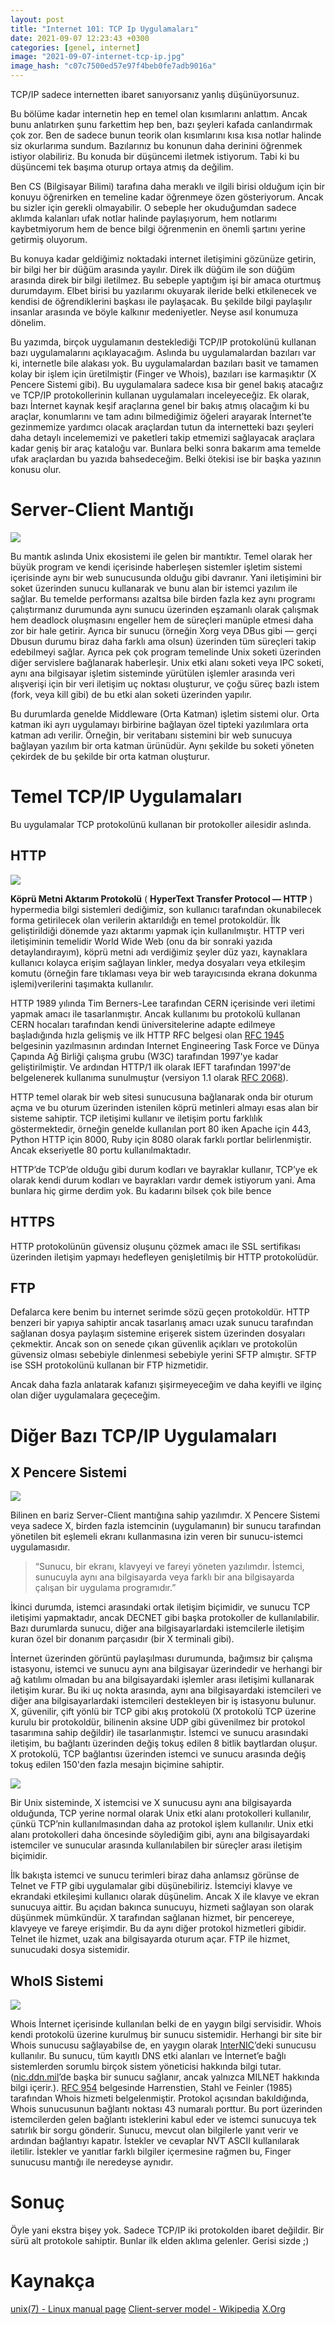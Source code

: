 ```yaml
---
layout: post
title: "Internet 101: TCP Ip Uygulamaları"
date: 2021-09-07 12:23:43 +0300
categories: [genel, internet]
image: "2021-09-07-internet-tcp-ip.jpg"
image_hash: "c07c7500ed57e97f4beb0fe7adb9016a"
---
```



TCP/IP sadece internetten ibaret sanıyorsanız yanlış düşünüyorsunuz.

Bu bölüme kadar internetin hep en temel olan kısımlarını anlattım. Ancak bunu anlatırken şunu farkettim hep ben, bazı şeyleri kafada canlandırmak çok zor. Ben de sadece bunun teorik olan kısımlarını kısa kısa notlar halinde siz okurlarıma sundum. Bazılarınız bu konunun daha derinini öğrenmek istiyor olabiliriz. Bu konuda bir düşüncemi iletmek istiyorum. Tabi ki bu düşüncemi tek başıma oturup ortaya atmış da değilim.

Ben CS (Bilgisayar Bilimi) tarafına daha meraklı ve ilgili birisi olduğum için bir konuyu öğrenirken en temeline kadar öğrenmeye özen gösteriyorum. Ancak bu sizler için gerekli olmayabilir. O sebeple her okuduğumdan sadece aklımda kalanları ufak notlar halinde paylaşıyorum, hem notlarımı kaybetmiyorum hem de bence bilgi öğrenmenin en önemli şartını yerine getirmiş oluyorum.

Bu konuya kadar geldiğimiz noktadaki internet iletişimini gözünüze getirin, bir bilgi her bir düğüm arasında yayılır. Direk ilk düğüm ile son düğüm arasında direk bir bilgi iletilmez. Bu sebeple yaptığım işi bir amaca oturtmuş durumdayım. Elbet birisi bu yazılarımı okuyarak ileride belki etkilenecek ve kendisi de öğrendiklerini başkası ile paylaşacak. Bu şekilde bilgi paylaşılır insanlar arasında ve böyle kalkınır medeniyetler. Neyse asıl konumuza dönelim.

Bu yazımda, birçok uygulamanın desteklediği TCP/IP protokolünü kullanan bazı uygulamalarını açıklayacağım. Aslında bu uygulamalardan bazıları var ki, internetle bile alakası yok. Bu uygulamalardan bazıları basit ve tamamen kolay bir işlem için üretilmiştir (Finger ve Whois), bazıları ise karmaşıktır (X Pencere Sistemi gibi). Bu uygulamalara sadece kısa bir genel bakış atacağız ve TCP/IP protokollerinin kullanan uygulamaları inceleyeceğiz. Ek olarak, bazı İnternet kaynak keşif araçlarına genel bir bakış atmış olacağım ki bu araçlar, konumlarını ve tam adını bilmediğimiz öğeleri arayarak İnternet’te gezinmemize yardımcı olacak araçlardan tutun da internetteki bazı şeyleri daha detaylı incelememizi ve paketleri takip etmemizi sağlayacak araçlara kadar geniş bir araç kataloğu var. Bunlara belki sonra bakarım ama temelde ufak araçlardan bu yazıda bahsedeceğim. Belki ötekisi ise bir başka yazının konusu olur.

Server-Client Mantığı
=====================

![](https://miro.medium.com/max/20000/0*TEWXb8-YhuXxkPR8.png)

Bu mantık aslında Unix ekosistemi ile gelen bir mantıktır. Temel olarak her büyük program ve kendi içerisinde haberleşen sistemler işletim sistemi içerisinde aynı bir web sunucusunda olduğu gibi davranır. Yani iletişimini bir soket üzerinden sunucu kullanarak ve bunu alan bir istemci yazılım ile sağlar. Bu temelde performansı azaltsa bile birden fazla kez aynı programı çalıştırmanız durumunda aynı sunucu üzerinden eşzamanlı olarak çalışmak hem deadlock oluşmasını engeller hem de süreçleri manüple etmesi daha zor bir hale getirir. Ayrıca bir sunucu (örneğin Xorg veya DBus gibi — gerçi Dbusun durumu biraz daha farklı ama olsun) üzerinden tüm süreçleri takip edebilmeyi sağlar. Ayrıca pek çok program temelinde Unix soketi üzerinden diğer servislere bağlanarak haberleşir. Unix etki alanı soketi veya IPC soketi, aynı ana bilgisayar işletim sisteminde yürütülen işlemler arasında veri alışverişi için bir veri iletişim uç noktası oluşturur, ve çoğu süreç bazlı istem (fork, veya kill gibi) de bu etki alan soketi üzerinden yapılır.

Bu durumlarda genelde Middleware (Orta Katman) işletim sistemi olur. Orta katman iki ayrı uygulamayı birbirine bağlayan özel tipteki yazılımlara orta katman adı verilir. Örneğin, bir veritabanı sistemini bir web sunucuya bağlayan yazılım bir orta katman ürünüdür. Aynı şekilde bu soketi yöneten çekirdek de bu şekilde bir orta katman oluşturur.

Temel TCP/IP Uygulamaları
=========================

Bu uygulamalar TCP protokolünü kullanan bir protokoller ailesidir aslında.

HTTP
----

![](https://miro.medium.com/max/20000/0*PSAwLkL4h1I6Rvo8.png)

**Köprü Metni Aktarım Protokolü** ( **HyperText Transfer Protocol — HTTP** ) hypermedia bilgi sistemleri dediğimiz, son kullanıcı tarafından okunabilecek forma getirilecek olan verilerin aktarıldığı en temel protokoldür. İlk geliştirildiği dönemde yazı aktarımı yapmak için kullanılmıştır. HTTP veri iletişiminin temelidir World Wide Web (onu da bir sonraki yazıda detaylandırayım), köprü metni adı verdiğimiz şeyler düz yazı, kaynaklara kullanıcı kolayca erişim sağlayan linkler, medya dosyaları veya etkileşim komutu (örneğin fare tıklaması veya bir web tarayıcısında ekrana dokunma işlemi)verilerini taşımakta kullanılır.

HTTP 1989 yılında Tim Berners-Lee tarafından CERN içerisinde veri iletimi yapmak amacı ile tasarlanmıştır. Ancak kullanımı bu protokolü kullanan CERN hocaları tarafından kendi üniversitelerine adapte edilmeye başladığında hızla gelişmiş ve ilk HTTP RFC belgesi olan [RFC 1945](https://datatracker.ietf.org/doc/html/rfc1945) belgesinin yazılmasının ardından Internet Engineering Task Force ve Dünya Çapında Ağ Birliği çalışma grubu (W3C) tarafından 1997'ye kadar geliştirilmiştir. Ve ardından HTTP/1 ilk olarak IEFT tarafından 1997'de belgelenerek kullanıma sunulmuştur (versiyon 1.1 olarak [RFC 2068](https://datatracker.ietf.org/doc/html/rfc1945)).

HTTP temel olarak bir web sitesi sunucusuna bağlanarak onda bir oturum açma ve bu oturum üzerinden istenilen köprü metinleri almayı esas alan bir sisteme sahiptir. TCP iletişimi kullanır ve iletişim portu farklılık göstermektedir, örneğin genelde kullanılan port 80 iken Apache için 443, Python HTTP için 8000, Ruby için 8080 olarak farklı portlar belirlenmiştir. Ancak ekseriyetle 80 portu kullanılmaktadır.

HTTP’de TCP’de olduğu gibi durum kodları ve bayraklar kullanır, TCP’ye ek olarak kendi durum kodları ve bayrakları vardır demek istiyorum yani. Ama bunlara hiç girme derdim yok. Bu kadarını bilsek çok bile bence

HTTPS
-----

HTTP protokolünün güvensiz oluşunu çözmek amacı ile SSL sertifikası üzerinden iletişim yapmayı hedefleyen genişletilmiş bir HTTP protokolüdür.

FTP
---

Defalarca kere benim bu internet serimde sözü geçen protokoldür. HTTP benzeri bir yapıya sahiptir ancak tasarlanış amacı uzak sunucu tarafından sağlanan dosya paylaşım sistemine erişerek sistem üzerinden dosyaları çekmektir. Ancak son on senede çıkan güvenlik açıkları ve protokolün güvensiz olması sebebiyle dinlenmesi sebebiyle yerini SFTP almıştır. SFTP ise SSH protokolünü kullanan bir FTP hizmetidir.

Ancak daha fazla anlatarak kafanızı şişirmeyeceğim ve daha keyifli ve ilginç olan diğer uygulamalara geçeceğim.

Diğer Bazı TCP/IP Uygulamaları
==============================

X Pencere Sistemi
-----------------

![](https://miro.medium.com/max/20004/0*pbqfDSNqVPgV_zAB)

Bilinen en bariz Server-Client mantığına sahip yazılımdır. X Pencere Sistemi veya sadece X, birden fazla istemcinin (uygulamanın) bir sunucu tarafından yönetilen bit eşlemeli ekranı kullanmasına izin veren bir sunucu-istemci uygulamasıdır.

> “Sunucu, bir ekranı, klavyeyi ve fareyi yöneten yazılımdır. İstemci, sunucuyla aynı ana bilgisayarda veya farklı bir ana bilgisayarda çalışan bir uygulama programıdır.”

İkinci durumda, istemci arasındaki ortak iletişim biçimidir, ve sunucu TCP iletişimi yapmaktadır, ancak DECNET gibi başka protokoller de kullanılabilir. Bazı durumlarda sunucu, diğer ana bilgisayarlardaki istemcilerle iletişim kuran özel bir donanım parçasıdır (bir X terminali gibi).

İnternet üzerinden görüntü paylaşılması durumunda, bağımsız bir çalışma istasyonu, istemci ve sunucu aynı ana bilgisayar üzerindedir ve herhangi bir ağ katılımı olmadan bu ana bilgisayardaki işlemler arası iletişimi kullanarak iletişim kurar. Bu iki uç nokta arasında, aynı ana bilgisayardaki istemcileri ve diğer ana bilgisayarlardaki istemcileri destekleyen bir iş istasyonu bulunur. X, güvenilir, çift yönlü bir TCP gibi akış protokolü (X protokolü TCP üzerine kurulu bir protokoldür, bilinenin aksine UDP gibi güvenilmez bir protokol tasarımına sahip değildir) ile tasarlanmıştır. İstemci ve sunucu arasındaki iletişim, bu bağlantı üzerinden değiş tokuş edilen 8 bitlik baytlardan oluşur. X protokolü, TCP bağlantısı üzerinden istemci ve sunucu arasında değiş tokuş edilen 150'den fazla mesajın biçimine sahiptir.

![](https://miro.medium.com/max/20000/1*nrKWjyMREfKj9sCjwPu0jg.png)

Bir Unix sisteminde, X istemcisi ve X sunucusu aynı ana bilgisayarda olduğunda, TCP yerine normal olarak Unix etki alanı protokolleri kullanılır, çünkü TCP’nin kullanılmasından daha az protokol işlem kullanılır. Unix etki alanı protokolleri daha öncesinde söylediğim gibi, aynı ana bilgisayardaki istemciler ve sunucular arasında kullanılabilen bir süreçler arası iletişim biçimidir.

İlk bakışta istemci ve sunucu terimleri biraz daha anlamsız görünse de Telnet ve FTP gibi uygulamalar gibi düşünebiliriz. İstemciyi klavye ve ekrandaki etkileşimi kullanıcı olarak düşünelim. Ancak X ile klavye ve ekran sunucuya aittir. Bu açıdan bakınca sunucuyu, hizmeti sağlayan son olarak düşünmek mümkündür. X tarafından sağlanan hizmet, bir pencereye, klavyeye ve fareye erişimdir. Bu da aynı diğer protokol hizmetleri gibidir. Telnet ile hizmet, uzak ana bilgisayarda oturum açar. FTP ile hizmet, sunucudaki dosya sistemidir.

WhoIS Sistemi
-------------

![](https://miro.medium.com/max/20000/0*yeajZZEeKkGR3N3o.png)

Whois İnternet içerisinde kullanılan belki de en yaygın bilgi servisidir. Whois kendi protokolü üzerine kurulmuş bir sunucu sistemidir. Herhangi bir site bir Whois sunucusu sağlayabilse de, en yaygın olarak [InterNIC](http://rs.internic.net)’deki sunucusu kullanılır. Bu sunucu, tüm kayıtlı DNS etki alanları ve İnternet’e bağlı sistemlerden sorumlu birçok sistem yöneticisi hakkında bilgi tutar. ([nic.ddn.mil](http://nic.ddn.mil)’de başka bir sunucu sağlanır, ancak yalnızca MILNET hakkında bilgi içerir.). [RFC 954](https://datatracker.ietf.org/doc/html/rfc954) belgesinde Harrenstien, Stahl ve Feinler (1985) tarafından Whois hizmeti belgelenmiştir. Protokol açısından bakıldığında, Whois sunucusunun bağlantı noktası 43 numaralı porttur. Bu port üzerinden istemcilerden gelen bağlantı isteklerini kabul eder ve istemci sunucuya tek satırlık bir sorgu gönderir. Sunucu, mevcut olan bilgilerle yanıt verir ve ardından bağlantıyı kapatır. İstekler ve cevaplar NVT ASCII kullanılarak iletilir. İstekler ve yanıtlar farklı bilgiler içermesine rağmen bu, Finger sunucusu mantığı ile neredeyse aynıdır.

Sonuç
=====

Öyle yani ekstra bişey yok. Sadece TCP/IP iki protokolden ibaret değildir. Bir sürü alt protokole sahiptir. Bunlar ilk elden aklıma gelenler. Gerisi sizde ;)

Kaynakça
========

[unix(7) - Linux manual page](https://man7.org/linux/man-pages/man7/unix.7.html)
[Client-server model - Wikipedia](https://en.wikipedia.org/wiki/Client%E2%80%93server_model)
[X.Org](https://www.x.org/wiki/)

